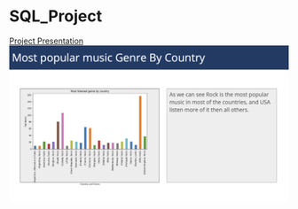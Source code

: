 # SQL_Project
[Project Presentation](https://github.com/EvertonMirand/SQL_Project/blob/master/SQL_Project.pdf)
![](https://github.com/EvertonMirand/SQL_Project/blob/master/SQL_Project.png)

